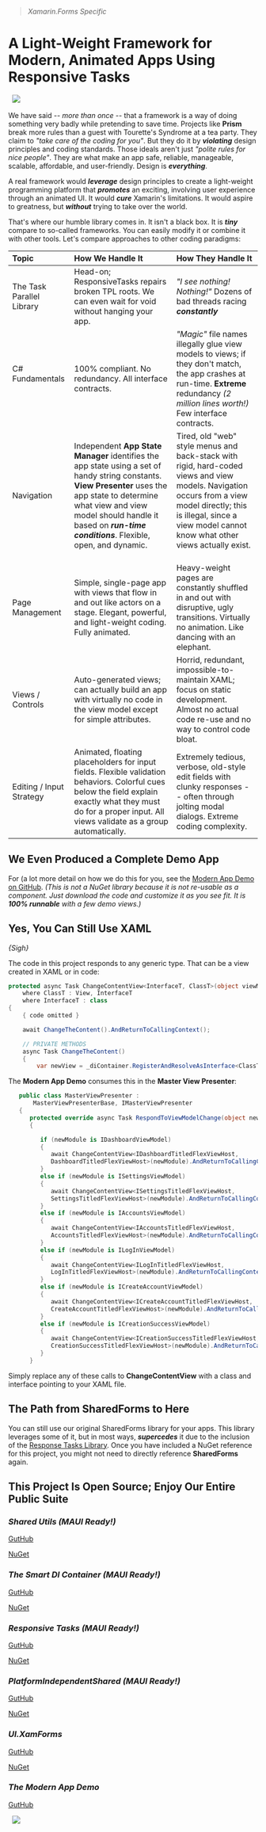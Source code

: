 
> *Xamarin.Forms Specific*

# A Light-Weight Framework for Modern, Animated Apps Using Responsive Tasks

&nbsp;
![](https://gitlab.com/marcusts1/nugetimages/-/raw/master/Modern_App_Demo_Master_FINAL.gif)

We have said -- *more than once* -- that a framework is a way of doing something very badly while pretending to save time.  Projects like **Prism** break more rules than a guest with Tourette's Syndrome at a tea party.  They claim to *"take care of the coding for you"*. But they do it by ***violating*** design principles and coding standards.  Those ideals aren't just *"polite rules for nice people"*.  They are what make an app safe, reliable, manageable, scalable, affordable, and user-friendly.  Design is ***everything***.

A real framework would ***leverage*** design principles to create a light-weight programming platform that ***promotes*** an exciting, involving user experience through an animated UI.  It would ***cure*** Xamarin's limitations.  It would aspire to greatness, but ***without*** trying to take over the world.

That's where our humble library comes in.  It isn't a black box.  It is ***tiny*** compare to so-called frameworks.  You can easily modify it or combine it with other tools.  Let's compare approaches to other coding paradigms:

| Topic                            | How We Handle It                 | How They Handle It             |
| :---                             | :---                             | :---                           |
| The Task Parallel Library &nbsp;| Head-on; ResponsiveTasks repairs broken TPL roots. We can even wait for void without hanging your app.&nbsp;|*"I see nothing! Nothing!"* Dozens of bad threads racing ***constantly*** &nbsp;|&nbsp;
| C# Fundamentals &nbsp;| 100% compliant. No redundancy. All interface contracts. &nbsp;| *"Magic"* file names illegally glue view models to views; if they don't match, the app crashes at run-time. **Extreme** redundancy *(2 million lines worth!)* Few interface contracts. &nbsp;|&nbsp;
| Navigation &nbsp;| Independent **App State Manager** identifies the app state using a set of handy string constants. **View Presenter** uses the app state to determine what view and view model should handle it based on ***run-time conditions***.  Flexible, open, and dynamic. &nbsp;| Tired, old "web" style menus and back-stack with rigid, hard-coded views and view models. Navigation occurs from a view model directly; this is illegal, since a view model cannot know what other views actually exist. &nbsp;|&nbsp;
| Page Management &nbsp;| Simple, single-page app with views that flow in and out like actors on a stage. Elegant, powerful, and light-weight coding. Fully animated. &nbsp;| Heavy-weight pages are constantly shuffled in and out with disruptive, ugly transitions. Virtually no animation. Like dancing with an elephant. &nbsp;|&nbsp;
| Views / Controls &nbsp;| Auto-generated views; can actually build an app with virtually no code in the view model except for simple attributes. &nbsp;| Horrid, redundant, impossible-to-maintain XAML; focus on static development.  Almost no actual code re-use and no way to control code bloat. &nbsp;|&nbsp;
| Editing / Input Strategy &nbsp;| Animated, floating placeholders for input fields. Flexible validation behaviors. Colorful cues below the field explain exactly what they must do for a proper input. All views validate as a group automatically. &nbsp;| Extremely tedious, verbose, old-style edit fields with clunky responses -- often through jolting modal dialogs. Extreme coding complexity. &nbsp;|&nbsp;

## We Even Produced a Complete Demo App 

For (a lot more detail on how we do this for you, see the [Modern App Demo on GitHub](https://github.com/marcusts/Com.MarcusTS.ModernAppDemo). *(This is not a NuGet library because it is not re-usable as a component. Just download the code and customize it as you see fit. It is ***100% runnable*** with a few demo views.)*

## Yes, You Can Still Use XAML 

*{Sigh}* 

The code in this project responds to any generic type. That can be a view created in XAML or in code:

```csharp
protected async Task ChangeContentView<InterfaceT, ClassT>(object viewModel)
    where ClassT : View, InterfaceT
    where InterfaceT : class
{
    { code omitted }

    await ChangeTheContent().AndReturnToCallingContext();

    // PRIVATE METHODS
    async Task ChangeTheContent()
    {
        var newView = _diContainer.RegisterAndResolveAsInterface<ClassT, InterfaceT>();
```

The **Modern App Demo** consumes this in the **Master View Presenter**:

```csharp
   public class MasterViewPresenter : 
       MasterViewPresenterBase, IMasterViewPresenter
   {
      protected override async Task RespondToViewModelChange(object newModule)
      {

         if (newModule is IDashboardViewModel)
         {
            await ChangeContentView<IDashboardTitledFlexViewHost, 
            DashboardTitledFlexViewHost>(newModule).AndReturnToCallingContext();
         }
         else if (newModule is ISettingsViewModel)
         {
            await ChangeContentView<ISettingsTitledFlexViewHost,
            SettingsTitledFlexViewHost>(newModule).AndReturnToCallingContext();
         }
         else if (newModule is IAccountsViewModel)
         {
            await ChangeContentView<IAccountsTitledFlexViewHost, 
            AccountsTitledFlexViewHost>(newModule).AndReturnToCallingContext();
         }
         else if (newModule is ILogInViewModel)
         {
            await ChangeContentView<ILogInTitledFlexViewHost, 
            LogInTitledFlexViewHost>(newModule).AndReturnToCallingContext();
         }
         else if (newModule is ICreateAccountViewModel)
         {
            await ChangeContentView<ICreateAccountTitledFlexViewHost, 
            CreateAccountTitledFlexViewHost>(newModule).AndReturnToCallingContext();
         }
         else if (newModule is ICreationSuccessViewModel)
         {
            await ChangeContentView<ICreationSuccessTitledFlexViewHost, 
            CreationSuccessTitledFlexViewHost>(newModule).AndReturnToCallingContext();
         }
      }
```

Simply replace any of these calls to **ChangeContentView** with a class and interface pointing to your XAML file.

## The Path from SharedForms to Here

You can still use our original SharedForms library for your apps.  This library leverages some of it, but in most ways, ***supercedes*** it due to the inclusion of the [Response Tasks Library](https://github.com/marcusts/Com.MarcusTS.ResponsiveTasks).  Once you have included a NuGet reference for this project, you might not need to directly reference **SharedForms** again.

## This Project Is Open Source; Enjoy Our Entire Public Suite 

### *Shared Utils (MAUI Ready!)*

[GutHub](https://github.com/marcusts/Com.MarcusTS.SharedUtils)

[NuGet](https://www.nuget.org/packages/Com.MarcusTS.SharedUtils)

### *The Smart DI Container (MAUI Ready!)*

[GutHub](https://github.com/marcusts/Com.MarcusTS.SmartDI)

[NuGet](https://www.nuget.org/packages/Com.MarcusTS.SmartDI)

### *Responsive Tasks (MAUI Ready!)*

[GutHub](https://github.com/marcusts/Com.MarcusTS.ResponsiveTasks)

[NuGet](https://www.nuget.org/packages/Com.MarcusTS.ResponsiveTasks)

### *PlatformIndependentShared (MAUI Ready!)*

[GutHub](https://github.com/marcusts/PlatformIndependentShared)

[NuGet](https://www.nuget.org/packages/Com.MarcusTS.PlatformIndependentShared)

### *UI.XamForms*

[GutHub](https://github.com/marcusts/UI.XamForms)

[NuGet](https://www.nuget.org/packages/Com.MarcusTS.UI.XamForms)

### *The Modern App Demo*

[GutHub](https://github.com/marcusts/Com.MarcusTS.ModernAppDemo)

&nbsp;
![](https://gitlab.com/marcusts1/nugetimages/-/raw/master/Modern_App_Demo_Master_FINAL.gif)
